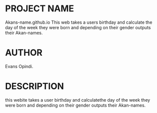 
<h1>PROJECT NAME</h1>
Akans-name.github.io
This web takes a users birthday and calculate the day of the week they were born and depending on their gender outputs their Akan-names.
<h1>AUTHOR</h1>
Evans Opindi.
<h1>DESCRIPTION</h1>
this webite  takes  a user birthday and calculatethe day of the week they  were born and depending on their gender outputs their Akan-names.
